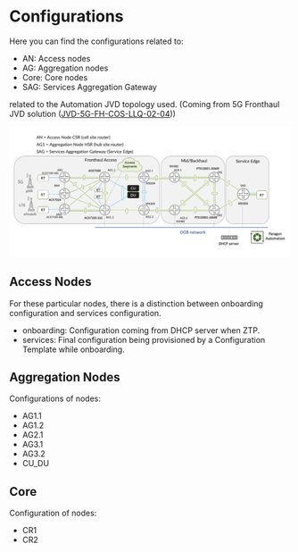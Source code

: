 # Configurations

Here you can find the configurations related to:

- AN: Access nodes
- AG: Aggregation nodes
- Core: Core nodes
- SAG: Services Aggregation Gateway

related to the Automation JVD topology used. (Coming from 5G Fronthaul JVD solution ([JVD-5G-FH-COS-LLQ-02-04](https://www.juniper.net/documentation/us/en/software/jvd/jvd-5g-fh-cos-llq-02-04/5g_xhaul_low_latency_class_of_service_juniper_validated_design_jvd.html)))

![Automation JVD topology](../pics/Automation.JVD.topology.png)

## Access Nodes

For these particular nodes, there is a distinction between onboarding configuration and services configuration.

- onboarding: Configuration coming from DHCP server when ZTP.
- services: Final configuration being provisioned by a Configuration Template while onboarding.

## Aggregation Nodes

Configurations of nodes:

- AG1.1
- AG1.2
- AG2.1
- AG3.1
- AG3.2
- CU_DU

## Core

Configuration of nodes:

- CR1
- CR2
